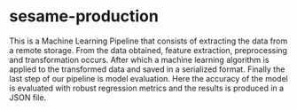 # sesame-production
This is a Machine Learning Pipeline that consists of extracting the data from
a remote storage. From the data obtained, feature extraction, preprocessing and
transformation occurs. After which a machine learning algorithm is applied to
the transformed data and saved in a serialized format. Finally the last step
of our pipeline is model evaluation. Here the accuracy of the model is evaluated
with robust regression metrics and the results is produced in a JSON file.
